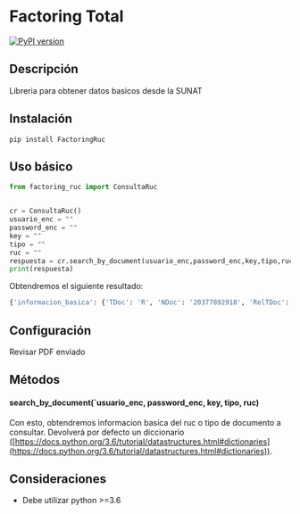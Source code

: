 # Factoring Total
[![PyPI version](https://badge.fury.io/py/nazk.svg)](https://pypi.org/project/FactoringTotal)


## Descripción
Libreria para obtener datos basicos desde la SUNAT

## Instalación
```
pip install FactoringRuc
```

## Uso básico
```python
from factoring_ruc import ConsultaRuc


cr = ConsultaRuc()
usuario_enc = ""
password_enc = ""
key = ""
tipo = ""
ruc = ""
respuesta = cr.search_by_document(usuario_enc,password_enc,key,tipo,ruc)
print(respuesta)
```

Obtendremos el siguiente resultado:

```python
{'informacion_basica': {'TDoc': 'R', 'NDoc': '20377892918', 'RelTDoc': '', 'RelNDoc': '', 'RazSoc': 'LEASING TOTAL S.A', 'NomCom': '-', 'TipCon': 'SOCIEDAD ANONIMA', 'IniAct': '1997-10-14', 'ActEco': 'ARRENDAMIENTO CON OPCION DE COMPRA', 'FchInsRRPP': '1998-01-15', 'NumParReg': '-', 'Fol': '-', 'Asi': '-', 'AgeRet': 'S', 'ApeMat': '', 'ApePat': '', 'Nom': '', 'DigVer': '', 'Sex': '', 'FecNac': '0000-00-00', 'EstCon': 'ACTIVO', 'EstDom': 'HABIDO'}, 'informacion_general': {'Direcc': [{'Direccion': 'AVENIDA CIRCUNVALACION CLUB GOLF  NRO 134 SANTIAGO DE SURCO - LIMA - LIMA (TORRE 2 PISO 16)', 'Fuente': 'SUNAT - DOMICILIO FISCAL'}, {'Direccion': 'AVENIDA J PARDO  NRO. 231 MIRAFLORES - LIMA - LIMA (PISO 11 OFICINA 1101)', 'Fuente': 'SUNAT - OF.ADMINIST.'}], 'RepLeg': [{'TDOC': 'D', 'NDOC': '09377548', 'Nombre': 'RUIZ SANDOVAL SILVIA LILIANA', 'FecIniCar': '2013-01-22', 'Cargo': 'APODERADO'}, {'TDOC': 'D', 'NDOC': '30862793    ', 'Nombre': 'NUÑEZ MOLLEAPASA DAVID ANIBAL', 'FecIniCar': '1998-08-16', 'Cargo': 'GERENTE GRAL'}, {'TDOC': 'D', 'NDOC': '42848529', 'Nombre': 'ROSAS AVALOS AARON DIEGO', 'FecIniCar': '2013-07-04', 'Cargo': 'APODERADO'}]}}
```

## Configuración

Revisar PDF enviado

## Métodos

#### search_by_document(`usuario_enc, password_enc, key, tipo, ruc)
Con esto, obtendremos informacion basica del ruc o tipo de documento a consultar. Devolverá por defecto un diccionario ([https://docs.python.org/3.6/tutorial/datastructures.html#dictionaries](https://docs.python.org/3.6/tutorial/datastructures.html#dictionaries)).

## Consideraciones
* Debe utilizar python >=3.6

